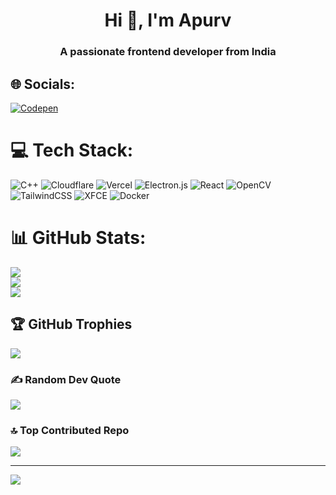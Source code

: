 <h1 align="center">Hi 👋, I'm Apurv</h1>
<h3 align="center">A passionate frontend developer from India</h3>

## 🌐 Socials:
[![Codepen](https://img.shields.io/badge/Codepen-000000?style=for-the-badge&logo=codepen&logoColor=white)](https://codepen.io/apurvsikka) 

# 💻 Tech Stack:
![C++](https://img.shields.io/badge/c++-%2300599C.svg?style=flat&logo=c%2B%2B&logoColor=white) ![Cloudflare](https://img.shields.io/badge/Cloudflare-F38020?style=flat&logo=Cloudflare&logoColor=white) ![Vercel](https://img.shields.io/badge/vercel-%23000000.svg?style=flat&logo=vercel&logoColor=white) ![Electron.js](https://img.shields.io/badge/Electron-191970?style=flat&logo=Electron&logoColor=white) ![React](https://img.shields.io/badge/react-%2320232a.svg?style=flat&logo=react&logoColor=%2361DAFB) ![OpenCV](https://img.shields.io/badge/opencv-%23white.svg?style=flat&logo=opencv&logoColor=white) ![TailwindCSS](https://img.shields.io/badge/tailwindcss-%2338B2AC.svg?style=flat&logo=tailwind-css&logoColor=white) ![XFCE](https://img.shields.io/badge/XFCE-%232284F2.svg?style=flat&logo=xfce&logoColor=white) ![Docker](https://img.shields.io/badge/docker-%230db7ed.svg?style=flat&logo=docker&logoColor=white)
# 📊 GitHub Stats:
![](https://github-readme-stats.vercel.app/api?username=apurvsikka&theme=tokyonight&hide_border=true&include_all_commits=true&count_private=true)<br/>
![](https://github-readme-streak-stats.herokuapp.com/?user=apurvsikka&theme=tokyonight&hide_border=true)<br/>
![](https://github-readme-stats.vercel.app/api/top-langs/?username=apurvsikka&theme=tokyonight&hide_border=true&include_all_commits=true&count_private=true&layout=compact)

## 🏆 GitHub Trophies
![](https://github-profile-trophy.vercel.app/?username=apurvsikka&theme=radical&no-frame=true&no-bg=false&margin-w=4)

### ✍️ Random Dev Quote
![](https://quotes-github-readme.vercel.app/api?type=horizontal&theme=radical)

### 🔝 Top Contributed Repo
![](https://github-contributor-stats.vercel.app/api?username=apurvsikka&limit=5&theme=tokyonight&combine_all_yearly_contributions=true)

---
[![](https://visitcount.itsvg.in/api?id=apurvsikka&icon=0&color=0)](https://visitcount.itsvg.in)

<!-- Proudly created with GPRM ( https://gprm.itsvg.in ) -->
